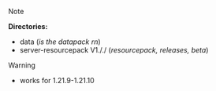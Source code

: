 > [!NOTE]
> **Directories:**
> - data (*is the datapack rn*)
> - server-resourcepack V1././ (*resourcepack, releases, beta*)

> [!WARNING]
> - works for 1.21.9-1.21.10